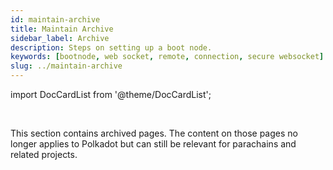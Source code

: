 ```yaml
---
id: maintain-archive
title: Maintain Archive
sidebar_label: Archive
description: Steps on setting up a boot node.
keywords: [bootnode, web socket, remote, connection, secure websocket]
slug: ../maintain-archive
---
```


import DocCardList from '@theme/DocCardList';

<div className="sticky"> 
<br />

This section contains archived pages. The content on those pages no longer applies to Polkadot but
can still be relevant for parachains and related projects.

</div>

<DocCardList />
